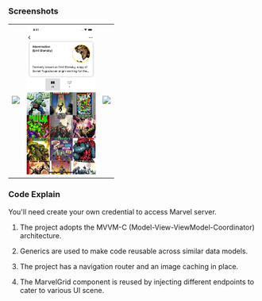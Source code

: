 ### Screenshots

|  |  |  |
| - | - | - |
| <img src="Screenshots/SCR_01.png" height="300"> | <img src="Screenshots/SCR_02.png" height="300"> |  <img src="Screenshots/SCR_03.gif" height="300">  |



### Code Explain

You'll need create your own credential to access Marvel server. 

1. The project adopts the MVVM-C (Model-View-ViewModel-Coordinator) architecture.

2. Generics are used to make code reusable across similar data models.

3. The project has a navigation router and an image caching in place.

4. The MarvelGrid component is reused by injecting different endpoints to cater to various UI scene.

